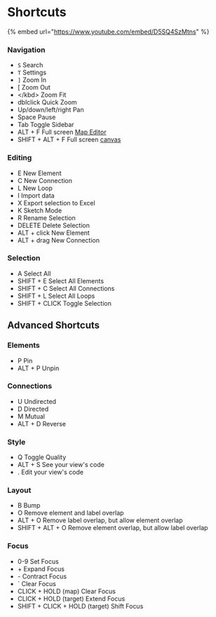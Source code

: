 # Shortcuts

{% embed url="https://www.youtube.com/embed/D5SQ4SzMtns" %}

### Navigation

* `S` Search
* `T` Settings
* `]` Zoom In
* \[ Zoom Out
* \</kbd> Zoom Fit
* dblclick Quick Zoom
* Up/down/left/right Pan
* Space Pause
* Tab Toggle Sidebar
* ALT + F Full screen [Map Editor](../overview/map-editor.md)
* SHIFT + ALT + F Full screen [canvas](../overview/map-editor.md#canvas)

### Editing

* E New Element
* C New Connection
* L New Loop
* I Import data
* X Export selection to Excel
* K Sketch Mode
* R Rename Selection
* DELETE Delete Selection
* ALT + click New Element
* ALT + drag New Connection

### Selection

* A Select All
* SHIFT + E Select All Elements
* SHIFT + C Select All Connections
* SHIFT + L Select All Loops
* SHIFT + CLICK Toggle Selection

## Advanced Shortcuts

### Elements

* P Pin
* ALT + P Unpin

### Connections

* U Undirected
* D Directed
* M Mutual
* ALT + D Reverse

### Style

* Q Toggle Quality
* ALT + S See your view's code
* . Edit your view's code

### Layout

* B Bump
* O Remove element and label overlap
* ALT + O Remove label overlap, but allow element overlap
* SHIFT + ALT + O Remove element overlap, but allow label overlap

### Focus

* 0-9 Set Focus
* \+ Expand Focus
* \- Contract Focus
* \` Clear Focus
* CLICK + HOLD (map) Clear Focus
* CLICK + HOLD (target) Extend Focus
* SHIFT + CLICK + HOLD (target) Shift Focus
